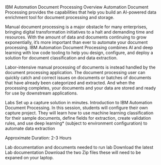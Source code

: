 IBM Automation Document Processing
Overview
Automation Document Processing provides the capabilities that help you build an AI-powered data enrichment tool for document processing and storage.

Manual document processing is a major obstacle for many enterprises, bringing digital transformation initiatives to a halt and demanding time and resources. With the amount of data and documents continuing to grow exponentially, it’s more important than ever to automate your document processing. IBM Automation Document Processing combines AI and deep learning with low code tooling to help you design, configure, and deploy a solution for document classification and data extraction.

Labor-intensive manual processing of documents is instead handled by the document processing application. The document processing user can quickly catch and correct issues on documents or batches of documents that have already been categorized and extracted. And when the processing completes, your documents and your data are stored and ready for use by downstream applications.

Labs
Set up a capture solution in minutes. Introduction to IBM Automation Document Processing. In this session, students will configure their own capture project. They will learn how to use machine learning classification for their sample documents, define fields for extraction, create validation rules, and use deep learning* (subject to environment configuration) to automate data extraction


Approximate Duration: 2-3 Hours



Lab documentation and documents needed to run lab
Download the latest Lab documentation
Download the two Zip files these will need to be expaned on your laptop.
